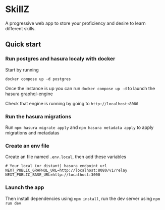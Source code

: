 # SkillZ
A progressive web app to store your proficiency and desire to learn different skills.

## Quick start

### Run postgres and hasura localy with docker

Start by running

`docker compose up -d postgres`

Once the instance is up you can run `docker compose up -d` to launch the hasura graphql-engine

Check that engine is running by going to `http://localhost:8080`

### Run the hasura migrations

Run `npm hasura migrate apply` and `npm hasura metadata apply` to apply migrations and metadatas

### Create an env file

Create an file named `.env.local`, then add these variables

```
# Your local (or distant) hasura endpoint url
NEXT_PUBLIC_GRAPHQL_URL=http://localhost:8080/v1/relay
NEXT_PUBLIC_BASE_URL=http://localhost:3000
```

### Launch the app

Then install dependencies using `npm install`, run the dev server using `npm run dev`
